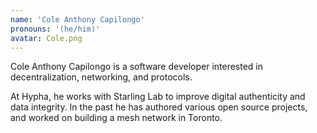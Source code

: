 ```yaml
---
name: 'Cole Anthony Capilongo'
pronouns: '(he/him)'
avatar: Cole.png
---
```

Cole Anthony Capilongo is a software developer interested in decentralization, networking, and protocols. 

At Hypha, he works with Starling Lab to improve digital authenticity and data integrity.
In the past he has authored various open source projects, and worked on building a mesh network in Toronto.
